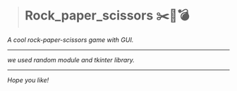 ># Rock_paper_scissors :scissors::page_facing_up::bomb:

_A cool rock-paper-scissors game with GUI._
***
_we used random module and tkinter library._
***
_Hope you like!_
